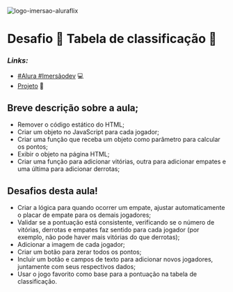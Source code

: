 ![logo-imersao-aluraflix](https://github.com/emersonlucirio/tabela_de_classificacao/assets/112041088/3f2bd2c3-2e3f-4bb9-9c8a-8bdd2a26b814)

# Desafio 🚀  Tabela de classificação  🚀  

### *Links:*
* [#Alura #Imersãodev](https://alura.com.br/) 💻
* [Projeto](https://emersonlucirio.github.io/tabela_de_classificacao/) 📁  


## Breve descrição sobre a aula;

* Remover o código estático do HTML;
* Criar um objeto no JavaScript para cada jogador;
* Criar uma função que receba um objeto como parâmetro para calcular os pontos;
* Exibir o objeto na página HTML;
* Criar uma função para adicionar vitórias, outra para adicionar empates e uma última para adicionar derrotas;


## Desafios desta aula!

* Criar a lógica para quando ocorrer um empate, ajustar automaticamente o placar de empate para os demais jogadores;
* Validar se a pontuação está consistente, verificando se o número de vitórias, derrotas e empates faz sentido para cada jogador (por exemplo, não pode haver mais vitórias do que derrotas);
* Adicionar a imagem de cada jogador;
* Criar um botão para zerar todos os pontos;
* Incluir um botão e campos de texto para adicionar novos jogadores, juntamente com seus respectivos dados;
* Usar o jogo favorito como base para a pontuação na tabela de classificação.
